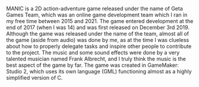MANIC is a 2D action-adventure game released under the name of Geta Games Team, which was an online game development team which I ran in my free time between 2015 and 2021. The game entered development at the end of 2017 (when I was 14) and was first released on December 3rd 2019. Although the game was released under the name of the team, almost all of the game (aside from audio) was done by me, as at the time I was clueless about how to properly delegate tasks and inspire other people to contribute to the project. The music and some sound effects were done by a very talented musician named Frank Albrecht, and I truly think the music is the best aspect of the game by far. The game was created in GameMaker: Studio 2, which uses its own language (GML) functioning almost as a highly simplified version of C.
